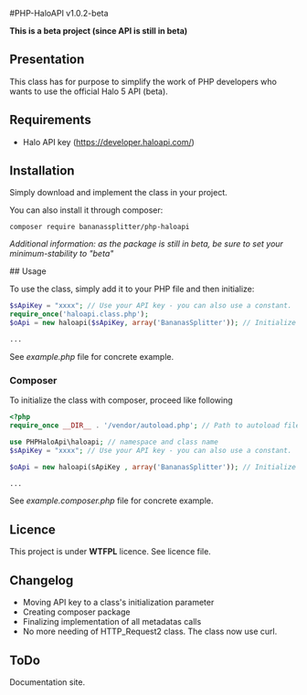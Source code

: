 #PHP-HaloAPI v1.0.2-beta

**This is a beta project (since API is still in beta)**

## Presentation
This class has for purpose to simplify the work of PHP developers who wants to use the official Halo 5 API (beta).

## Requirements
* Halo API key  (https://developer.haloapi.com/)

## Installation

Simply download and implement the class in your project.

You can also install it through composer:

```
composer require bananassplitter/php-haloapi
```

_Additional information: as the package is still in beta, be sure to set your minimum-stability to "beta"_

## Usage

To use the class, simply add it to your PHP file and then initialize:

```PHP
$sApiKey = "xxxx"; // Use your API key - you can also use a constant.
require_once('haloapi.class.php');
$oApi = new haloapi($sApiKey, array('BananasSplitter')); // Initialize the class

...
```

See _example.php_ file for concrete example.

### Composer

To initialize the class with composer, proceed like following

```PHP
<?php
require_once __DIR__ . '/vendor/autoload.php'; // Path to autoload file...

use PHPHaloApi\haloapi; // namespace and class name
$sApiKey = "xxxx"; // Use your API key - you can also use a constant.

$oApi = new haloapi(sApiKey , array('BananasSplitter')); // Initialize the class

...

```

See _example.composer.php_ file for concrete example.

## Licence
This project is under **WTFPL** licence. See licence file.

## Changelog
* Moving API key to a class's initialization parameter
* Creating composer package
* Finalizing implementation of all metadatas calls
* No more needing of HTTP_Request2 class. The class now use curl.

## ToDo
Documentation site.

